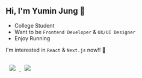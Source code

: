## Hi, I'm Yumin Jung 🙂

- College Student
- Want to be `Frontend Developer` & `UX/UI Designer`
- Enjoy Running

I'm interested in `React` & `Next.js` now!! 🚀

<br />

<a href="https://yumin-jung.github.io/">
    <img 
        src="http://img.shields.io/badge/-Tech%20Blog-505050?style=flat&logo=github&link=https://yumin-jung.github.io/"
        style="height : auto; margin-left : 10px; margin-right : 10px;"/>
</a>
<a href="https://www.instagram.com/self_overcoming/">
  <img src="https://img.shields.io/badge/-Instagram-5851DB?style=flat&logo=Instagram&logoColor=white&link=https://www.instagram.com/self_overcoming/"
       style="height : auto; margin-left : 10px; margin-right : 10px;"/>
</a>
